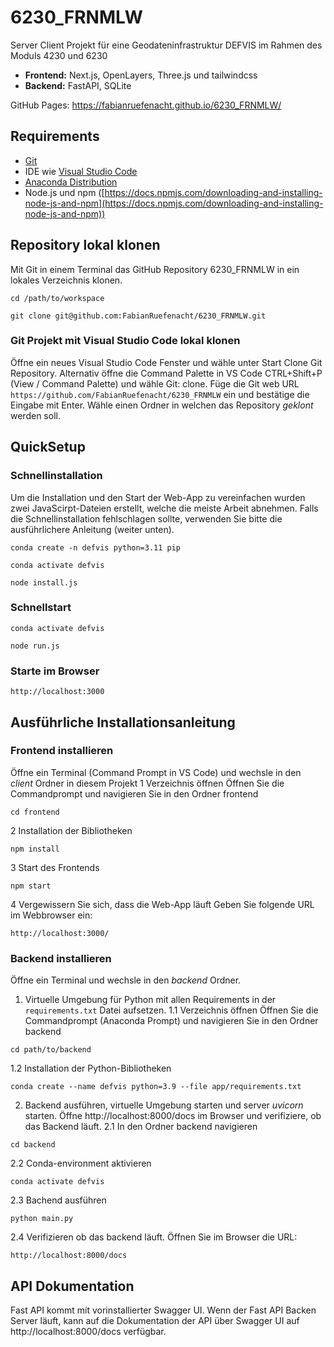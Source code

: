 # 6230_FRNMLW

Server Client Projekt für eine Geodateninfrastruktur DEFVIS im Rahmen des Moduls 4230 und 6230

- **Frontend:** Next.js, OpenLayers, Three.js und tailwindcss
- **Backend:** FastAPI, SQLite

GitHub Pages: https://fabianruefenacht.github.io/6230_FRNMLW/

## Requirements

- [Git](https://git-scm.com/)
- IDE wie [Visual Studio Code](https://code.visualstudio.com/)
- [Anaconda Distribution](https://www.anaconda.com/products/distribution)
- Node.js und npm ([https://docs.npmjs.com/downloading-and-installing-node-js-and-npm](https://docs.npmjs.com/downloading-and-installing-node-js-and-npm))

## Repository lokal klonen

Mit Git in einem Terminal das GitHub Repository 6230_FRNMLW in ein lokales Verzeichnis klonen.

```shell
cd /path/to/workspace
```
```shell
git clone git@github.com:FabianRuefenacht/6230_FRNMLW.git
```

### Git Projekt mit Visual Studio Code lokal klonen

Öffne ein neues Visual Studio Code Fenster und wähle unter Start Clone Git Repository. Alternativ öffne die Command Palette in VS Code CTRL+Shift+P (View / Command Palette) und wähle Git: clone. Füge die Git web URL `https://github.com/FabianRuefenacht/6230_FRNMLW` ein und bestätige die Eingabe mit Enter. Wähle einen Ordner in welchen das Repository _geklont_ werden soll.

## QuickSetup
### Schnellinstallation
Um die Installation und den Start der Web-App zu vereinfachen wurden zwei JavaScirpt-Dateien erstellt, welche die meiste Arbeit abnehmen. Falls die Schnellinstallation fehlschlagen sollte, verwenden Sie bitte die ausführlichere Anleitung (weiter unten).

```shell
conda create -n defvis python=3.11 pip
```

```shell
conda activate defvis
```

```shell
node install.js
```

### Schnellstart

```shell
conda activate defvis
```

```shell
node run.js
```
### Starte im Browser
```
http://localhost:3000
```

## Ausführliche Installationsanleitung
### Frontend installieren

Öffne ein Terminal (Command Prompt in VS Code) und wechsle in den _client_ Ordner in diesem Projekt
1  Verzeichnis öffnen
   Öffnen Sie die Commandprompt und navigieren Sie in den Ordner frontend
```shell
cd frontend
```
2  Installation der Bibliotheken
```shell
npm install
```
3  Start des Frontends
```shell
npm start
```
4  Vergewissern Sie sich, dass die Web-App läuft
Geben Sie folgende URL im Webbrowser ein:
```shell
http://localhost:3000/
```


### Backend installieren

Öffne ein Terminal und wechsle in den _backend_ Ordner.

1. Virtuelle Umgebung für Python mit allen Requirements in der `requirements.txt` Datei aufsetzen.
1.1  Verzeichnis öffnen
   Öffnen Sie die Commandprompt (Anaconda Prompt) und navigieren Sie in den Ordner backend
```shell
cd path/to/backend
```
1.2  Installation der Python-Bibliotheken
```shell
conda create --name defvis python=3.9 --file app/requirements.txt
```

2. Backend ausführen, virtuelle Umgebung starten und server _uvicorn_ starten. Öffne http://localhost:8000/docs im Browser und verifiziere, ob das Backend läuft.
2.1  In den Ordner backend navigieren
```shell
cd backend
```
2.2  Conda-environment aktivieren
```shell
conda activate defvis
```
2.3  Bachend ausführen
```shell
python main.py
```
2.4  Verifizieren ob das backend läuft. Öffnen Sie im Browser die URL:
```shell
http://localhost:8000/docs
```

## API Dokumentation

Fast API kommt mit vorinstallierter Swagger UI. Wenn der Fast API Backen Server läuft, kann auf die Dokumentation der API über Swagger UI auf http://localhost:8000/docs verfügbar.

